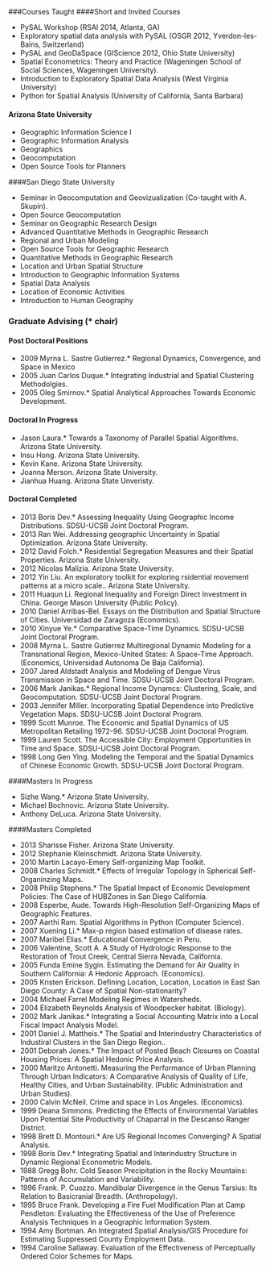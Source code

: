 
###Courses Taught
####Short and Invited Courses
- PySAL Workshop (RSAI 2014, Atlanta, GA)
- Exploratory spatial data analysis with PySAL (OSGR 2012, Yverdon-les-Bains, Switzerland)
- PySAL and GeoDaSpace (GIScience 2012, Ohio State University)
- Spatial Econometrics: Theory and Practice (Wageningen School of Social
   Sciences, Wageningen University).
- Introduction to Exploratory Spatial Data Analysis (West Virginia
   University)
- Python for Spatial Analysis (University of California, Santa Barbara)

#### Arizona State University
- Geographic Information Science I
- Geographic Information Analysis
- Geographics
- Geocomputation
- Open Source Tools for Planners

####San Diego State University
-  Seminar in Geocomputation and Geovizualization (Co-taught with A.
      Skupin). 
-  Open Source Geocomputation
-  Seminar on Geographic Research Design
-  Advanced Quantitative Methods in Geographic Research
-  Regional and Urban Modeling
-  Open Source Tools for Geographic Research
-  Quantitative Methods in Geographic Research
-  Location and Urban Spatial Structure
-  Introduction to Geographic Information Systems
-  Spatial Data Analysis
-  Location of Economic Activities
-  Introduction to Human Geography

### Graduate Advising (* chair)
#### Post Doctoral Positions
- 2009 Myrna L. Sastre Gutierrez.* Regional Dynamics,
  Convergence, and Space in Mexico
- 2005 Juan Carlos Duque.* Integrating Industrial and Spatial
  Clustering Methodolgies.
- 2005 Oleg Smirnov.* Spatial Analytical Approaches Towards
  Economic Development.

#### Doctoral In Progress
- Jason Laura.* Towards a Taxonomy of Parallel Spatial
   Algorithms. Arizona State University.
- Insu Hong. Arizona State University.
- Kevin Kane. Arizona State University.
- Joanna Merson. Arizona State University.
- Jianhua Huang. Arizona State Unveristy.

#### Doctoral Completed

- 2013 Boris Dev.* Assessing Inequality Using Geographic
  Income Distributions. SDSU-UCSB Joint Doctoral Program.
- 2013 Ran Wei. Addressing geographic Uncertainty in Spatial
  Optimization. Arizona State University.
- 2012 David Folch.* Residential Segregation Measures and their
  Spatial Properties. Arizona State University.
- 2012 Nicolas Malizia. Arizona State University.
- 2012 Yin Liu. An exploratory toolkit for exploring
  rsidential movement patterns at a micro scale.. Arizona State
  University.
- 2011 Huaqun Li. Regional Inequality and Foreign Direct Investment in
  China. George Mason University (Public Policy).
- 2010 Daniel Arribas-Bel. Essays on the Distribution and Spatial
   Structure of Cities. Universidad de Zaragoza (Economics).
- 2010 Xinyue Ye.* Comparative Space-Time Dynamics.
   SDSU-UCSB Joint Doctoral Program.
- 2008 Myrna L. Sastre Gutierrez Multiregional Dynamic Modeling for
   a Transnational Region, Mexico-United States: A Space-Time Approach.
   (Economics, Universidad Autonoma De Baja California).
- 2007 Jared Aldstadt Analysis and Modeling of Dengue Virus Transmission
   in Space and Time. SDSU-UCSB Joint Doctoral Program.
- 2006 Mark Janikas.* Regional Income Dynamcs: Clustering,
	 Scale, and Geocomputation. SDSU-UCSB Joint Doctoral Program.
- 2003 Jennifer Miller. Incorporating Spatial Dependence into
	 Predictive Vegetation Maps. SDSU-UCSB Joint Doctoral Program.
- 1999 Scott Munroe. The Economic and Spatial Dynamics of US
	 Metropolitan Retailing 1972-96. SDSU-UCSB Joint Doctoral Program.
- 1999 Lauren Scott. The Accessible City: Employment Opportunities
	 in Time and Space. SDSU-UCSB Joint Doctoral Program.
- 1998 Long Gen Ying. Modeling the Temporal and the Spatial
	 Dynamics of Chinese Economic Growth. SDSU-UCSB Joint Doctoral Program.

####Masters In Progress
- Sizhe Wang.* Arizona State University.
- Michael Bochnovic. Arizona State University.
- Anthony DeLuca. Arizona State University.

####Masters Completed
- 2013 Sharisse Fisher. Arizona State University.
- 2012 Stephanie Kleinschmidt. Arizona State University.
- 2010 Martin Lacayo-Emery Self-organizing Map Toolkit.
- 2008 Charles Schmidt.* Effects of Irregular Topology in Spherical
   Self-Organinzing Maps.
- 2008 Philip Stephens.* The Spatial Impact of Economic Development
   Policies: The Case of HUBZones in San Diego California.
- 2008   Esperbe, Aude. Towards High-Resolution Self-Organizing
   Maps of Geographic Features. 
- 2007 Aarthi Ram. Spatial Algorithms in Python (Computer Science).
- 2007 Xuening Li.* Max-p region based estimation of disease
   rates.
- 2007 Maribel Elias.* Educational Convergence in Peru.
- 2006 Valentine, Scott A. A Study of Hydrologic Response to the
   Restoration of Trout Creek, Central Sierra Nevada, California.
- 2005 Funda Emine Sygin. Estimating the Demand for Air Quality in
  Southern California: A Hedonic Approach. (Economics).
- 2005 Kristen Erickson. Defining Location, Location, Location in East
   San Diego  County: A Case of Spatial Non-stationarity? 
- 2004   Michael Farrel Modeling Regimes in Watersheds. 
- 2004   Elizabeth Reynolds Analysis of Woodpecker habitat. (Biology). 
- 2002  Mark Janikas.* Integrating a Social Accounting Matrix into
	a Local Fiscal Impact Analysis Model. 
- 2001  Daniel J. Mattheis.* The Spatial and Interindustry
	Characteristics of Industiral Clusters in the San Diego Region.. 
- 2001  Deborah
Jones.* The Impact of Posted Beach Closures on Coastal Housing
Prices: A Spatial Hedonic Price Analysis.
- 2000 Maritzo Antonetti. Measuring the Performance of Urban
	Planning Through Urban Indicators: A Comparative Analysis of Quality
	of Life, Healthy Cities, and Urban Sustainability.  (Public
	Administration and Urban Studies). 
- 2000 Calvin McNeil. Crime and space in Los Angeles.
	(Economics). 
- 1999 Deana Simmons. Predicting the Effects of Environmental
	Variables Upon Potential Site Productivity of Chaparral in the
	Descanso Ranger District. 
- 1998  Brett D.  Montouri.* Are US Regional Incomes Converging? A
	Spatial Analysis.
- 1998  Boris Dev.* Integrating Spatial and Interindustry Structure
	in Dynamic Regional Econometric Models.
- 1988 Gregg Bohr. Cold Season Precipitation in the Rocky
	Mountains: Patterns of Accumulation and Variability.
- 1996 Frank.  P. Cuozzo. Mandibular Divergence in the Genus
	Tarsius: Its Relation to Basicranial Breadth. (Anthropology). 
- 1995 Bruce Frank. Developing a Fire Fuel Modification Plan at
	Camp Pendleton: Evaluating the Effectiveness of the Use of Preference
	Analysis Techniques in a Geographic Information System.
- 1994 Amy Bortman.  An Integrated Spatial Analysis/GIS Procedure
	for Estimating Suppressed County Employment Data.
- 1994 Caroline Sallaway.  Evaluation of the Effectiveness of
	Perceptually Ordered Color Schemes for Maps.


